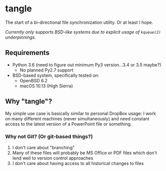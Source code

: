 # tangle

The start of a bi-directional file synchronization utility. Or at least I hope.

*Currently only supports BSD-like systems due to explicit usage of `kqueue(2)`
underpinnings.*
    
## Requirements

* Python 3.6 (need to figure out minimum Py3 version...3.4 or 3.5 maybe?)
  - No planned Py2.7 support
* BSD-based system, specifically tested on:
  - OpenBSD 6.2
  - macOS 10.13 (High Sierra)

## Why "tangle"?

My simple use case is basically similar to personal DropBox usage: I work on
many different machines (never simultaneously) and need constant access to the
latest version of a PowerPoint file or something.

### Why not Git? (Or git-based things?)

1. I don't care about "branching"
2. Many of these files will probably be MS Office or PDF files which don't
   lend well to version control approaches
3. I don't care about having access to all historical changes to files
